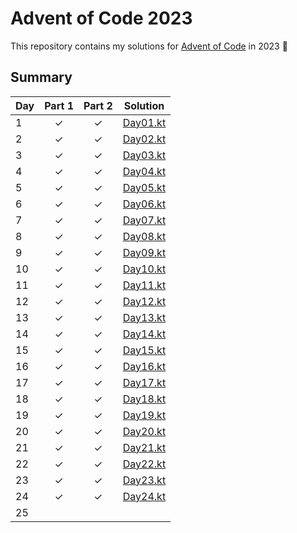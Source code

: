 # Advent of Code 2023

This repository contains my solutions for [Advent of Code](https://adventofcode.com/2023) in 2023 🎄

## Summary

| Day | Part 1 | Part 2 | Solution                       |
|-----|:------:|:------:|--------------------------------|
| 1   |   ✓    |   ✓    | [Day01.kt](src/day01/Day01.kt) |
| 2   |   ✓    |   ✓    | [Day02.kt](src/day02/Day02.kt) |
| 3   |   ✓    |   ✓    | [Day03.kt](src/day03/Day03.kt) |
| 4   |   ✓    |   ✓    | [Day04.kt](src/day04/Day04.kt) |
| 5   |   ✓    |   ✓    | [Day05.kt](src/day05/Day05.kt) |
| 6   |   ✓    |   ✓    | [Day06.kt](src/day06/Day06.kt) |
| 7   |   ✓    |   ✓    | [Day07.kt](src/day07/Day07.kt) |
| 8   |   ✓    |   ✓    | [Day08.kt](src/day08/Day08.kt) |
| 9   |   ✓    |   ✓    | [Day09.kt](src/day09/Day09.kt) |
| 10  |   ✓    |   ✓    | [Day10.kt](src/day10/Day10.kt) |
| 11  |   ✓    |   ✓    | [Day11.kt](src/day11/Day11.kt) |
| 12  |   ✓    |   ✓    | [Day12.kt](src/day12/Day12.kt) |
| 13  |   ✓    |   ✓    | [Day13.kt](src/day13/Day13.kt) |
| 14  |   ✓    |   ✓    | [Day14.kt](src/day14/Day14.kt) |
| 15  |   ✓    |   ✓    | [Day15.kt](src/day15/Day15.kt) |
| 16  |   ✓    |   ✓    | [Day16.kt](src/day16/Day16.kt) |
| 17  |   ✓    |   ✓    | [Day17.kt](src/day17/Day17.kt) |
| 18  |   ✓    |   ✓    | [Day18.kt](src/day18/Day18.kt) |
| 19  |   ✓    |   ✓    | [Day19.kt](src/day19/Day19.kt) |
| 20  |   ✓    |   ✓    | [Day20.kt](src/day20/Day20.kt) |
| 21  |   ✓    |   ✓    | [Day21.kt](src/day21/Day21.kt) |
| 22  |   ✓    |   ✓    | [Day22.kt](src/day22/Day22.kt) |
| 23  |   ✓    |   ✓    | [Day23.kt](src/day23/Day23.kt) |
| 24  |   ✓    |   ✓    | [Day24.kt](src/day24/Day24.kt) |
| 25  |        |        |                                |
